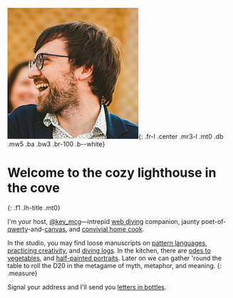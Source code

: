 ![Kevin McGillivray](/img/kevin-alt-4.jpg){: .fr-l .center .mr3-l .mt0 .db .mw5 .ba .bw3 .br-100 .b--white}

# Welcome to the cozy lighthouse in the cove
{: .f1 .lh-title .mt0}

I'm your host, [@kev_mcg](https://twitter.com/kev_mcg)—intrepid [web diving](/code) companion, jaunty poet-of-[qwerty](/writing)-and-[canvas](/sketchbook), and [convivial home cook](https://fennelandradish.netlify.app/).

In the studio, you may find loose manuscripts on [pattern languages](https://kmcgillivray.github.io/a-web-pattern-language/), [practicing creativity](https://practicingcreativity.kevinmcgillivray.net/), and [diving logs](/code). In the kitchen, there are [odes to vegetables](/writing), and [half-painted portraits](/sketchbook). Later on we can gather 'round the table to roll the D20 in the metagame of myth, metaphor, and meaning.
{: .measure}

Signal your address and I'll send you [letters in bottles](https://patternworkshop.substack.com).
